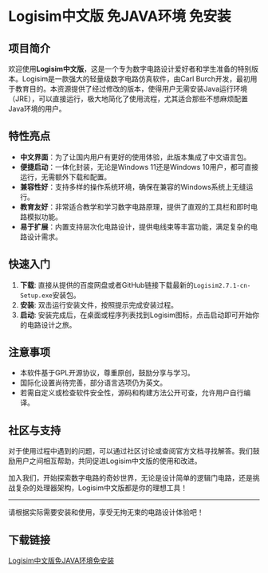 # Logisim中文版 免JAVA环境 免安装

## 项目简介

欢迎使用**Logisim中文版**，这是一个专为数字电路设计爱好者和学生准备的特别版本。Logisim是一款强大的轻量级数字电路仿真软件，由Carl Burch开发，最初用于教育目的。本资源提供了经过修改的版本，使得用户无需安装Java运行环境（JRE），可以直接运行，极大地简化了使用流程，尤其适合那些不想麻烦配置Java环境的用户。

## 特性亮点

- **中文界面**：为了让国内用户有更好的使用体验，此版本集成了中文语言包。
- **便捷启动**：一体化封装，无论是Windows 11还是Windows 10用户，都可直接运行，无需额外下载和配置。
- **兼容性好**：支持多样的操作系统环境，确保在兼容的Windows系统上无缝运行。
- **教育友好**：非常适合教学和学习数字电路原理，提供了直观的工具栏和即时电路模拟功能。
- **易于扩展**：内置支持层次化电路设计，提供电线束等丰富功能，满足复杂的电路设计需求。

## 快速入门

1. **下载**: 直接从提供的百度网盘或者GitHub链接下载最新的`Logisim2.7.1-cn-Setup.exe`安装包。
2. **安装**: 双击运行安装文件，按照提示完成安装过程。
3. **启动**: 安装完成后，在桌面或程序列表找到Logisim图标，点击启动即可开始你的电路设计之旅。

## 注意事项

- 本软件基于GPL开源协议，尊重原创，鼓励分享与学习。
- 国际化设置尚待完善，部分语言选项仍为英文。
- 若需自定义或检查软件安全性，源码和构建方法公开可查，允许用户自行编译。

## 社区与支持

对于使用过程中遇到的问题，可以通过社区讨论或查阅官方文档寻找解答。我们鼓励用户之间相互帮助，共同促进Logisim中文版的使用和改进。

加入我们，开始探索数字电路的奇妙世界，无论是设计简单的逻辑门电路，还是挑战复杂的处理器架构，Logisim中文版都是你的理想工具！

---

请根据实际需要安装和使用，享受无拘无束的电路设计体验吧！

## 下载链接

[Logisim中文版免JAVA环境免安装](https://pan.quark.cn/s/b5051b7e9cdb)